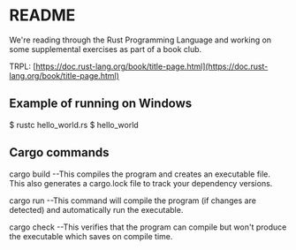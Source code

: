 # README

We're reading through the Rust Programming Language and working on some supplemental exercises as part of a book club.

TRPL: [https://doc.rust-lang.org/book/title-page.html](https://doc.rust-lang.org/book/title-page.html)

## Example of running on Windows

$ rustc hello_world.rs
$ hello_world

## Cargo commands

cargo build --This compiles the program and creates an executable file. This also generates a cargo.lock file to track your dependency versions.

cargo run  --This command will compile the program (if changes are detected) and automatically run the executable.

cargo check  --This verifies that the program can compile but won't produce the executable which saves on compile time.
